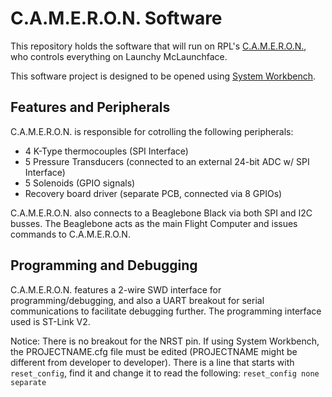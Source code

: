 # C.A.M.E.R.O.N. Software

This repository holds the software that will run on RPL's [C.A.M.E.R.O.N.](https://github.com/rocketproplab/C.A.M.E.R.O.N.), who controls everything on Launchy McLaunchface.

This software project is designed to be opened using [System Workbench](http://www.st.com/en/development-tools/sw4stm32.html).

## Features and Peripherals

C.A.M.E.R.O.N. is responsible for cotrolling the following peripherals:
* 4 K-Type thermocouples (SPI Interface)
* 5 Pressure Transducers (connected to an external 24-bit ADC w/ SPI Interface)
* 5 Solenoids (GPIO signals)
* Recovery board driver (separate PCB, connected via 8 GPIOs)

C.A.M.E.R.O.N. also connects to a Beaglebone Black via both SPI and I2C busses. The Beaglebone acts as the main Flight Computer and issues commands to C.A.M.E.R.O.N.

## Programming and Debugging

C.A.M.E.R.O.N. features a 2-wire SWD interface for programming/debugging, and also a UART breakout for serial communications to facilitate debugging further. The programming interface used is ST-Link V2.

Notice: There is no breakout for the NRST pin. If using System Workbench, the PROJECTNAME.cfg file must be edited (PROJECTNAME might be different from developer to developer). There is a line that starts with `reset_config`, find it and change it to read the following:
```reset_config none separate```
